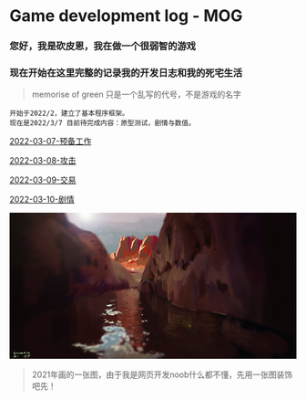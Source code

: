 # Game development log - MOG
### 您好，我是砍皮恩，我在做一个很弱智的游戏
### 现在开始在这里完整的记录我的开发日志和我的死宅生活
> memorise of green 只是一个乱写的代号，不是游戏的名字

```
开始于2022/2，建立了基本程序框架。
现在是2022/3/7 目前待完成内容：原型测试，剧情与数值。
```



[2022-03-07-预备工作](./aboutdev_20220307.html)

[2022-03-08-攻击](./aboutdev_20220308.html)

[2022-03-09-交易](./aboutdev_20220309.html)

[2022-03-10-剧情](./aboutdev_20220310.html)




![image](/assets/images/bg0.png)
> 2021年画的一张图，由于我是网页开发noob什么都不懂，先用一张图装饰吧先！












